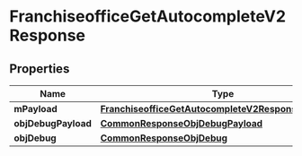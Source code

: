 

# FranchiseofficeGetAutocompleteV2Response

## Properties

Name | Type | Description | Notes
------------ | ------------- | ------------- | -------------
**mPayload** | [**FranchiseofficeGetAutocompleteV2ResponseMPayload**](FranchiseofficeGetAutocompleteV2ResponseMPayload.md) |  | 
**objDebugPayload** | [**CommonResponseObjDebugPayload**](CommonResponseObjDebugPayload.md) |  |  [optional]
**objDebug** | [**CommonResponseObjDebug**](CommonResponseObjDebug.md) |  |  [optional]





